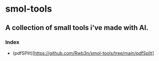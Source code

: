 # smol-tools

## A collection of small tools i've made with AI.

### Index

- (pdfSPlit)[https://github.com/Rwb3n/smol-tools/tree/main/pdfSplit]
